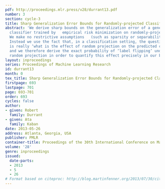 ```yaml
---
pdf: http://proceedings.mlr.press/v28/durrant13.pdf
number: 3
section: cycle-3
title: Sharp Generalization Error Bounds for Randomly-projected Classifiers
abstract: 'We derive sharp bounds on the generalization error of a generic linear
  classifier trained by   empirical risk minimization on randomly-projected data.
  We make no restrictive assumptions   (such as sparsity or separability) on the data:
  Instead we use the fact that, in a classification setting, the question of interest
  is really ‘what is the effect of random projection on the predicted class labels?’
  and we therefore derive the exact probability of ‘label flipping’ under Gaussian
  random projection in order to quantify this effect precisely in our bounds.'
layout: inproceedings
series: Proceedings of Machine Learning Research
id: durrant13
month: 0
tex_title: Sharp Generalization Error Bounds for Randomly-projected Classifiers
firstpage: 693
lastpage: 701
page: 693-701
order: 693
cycles: false
author:
- given: Robert
  family: Durrant
- given: Ata
  family: Kaban
date: 2013-05-26
address: Atlanta, Georgia, USA
publisher: PMLR
container-title: Proceedings of the 30th International Conference on Machine Learning
volume: '28'
genre: inproceedings
issued:
  date-parts:
  - 2013
  - 5
  - 26
# Format based on citeproc: http://blog.martinfenner.org/2013/07/30/citeproc-yaml-for-bibliographies/
---
```

